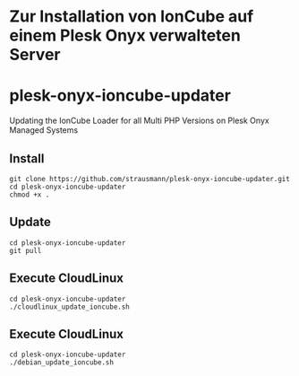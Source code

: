 # Zur Installation von IonCube auf einem Plesk Onyx verwalteten Server 

# plesk-onyx-ioncube-updater

Updating the IonCube Loader for all Multi PHP Versions on Plesk Onyx Managed Systems

## Install
```console
git clone https://github.com/strausmann/plesk-onyx-ioncube-updater.git
cd plesk-onyx-ioncube-updater
chmod +x .
```

## Update
```console
cd plesk-onyx-ioncube-updater
git pull
```

## Execute CloudLinux
```console
cd plesk-onyx-ioncube-updater
./cloudlinux_update_ioncube.sh
```

## Execute CloudLinux
```console
cd plesk-onyx-ioncube-updater
./debian_update_ioncube.sh
```